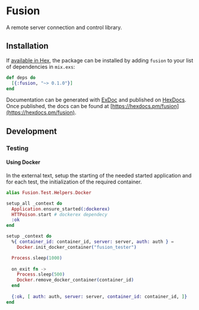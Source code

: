 # Fusion

A remote server connection and control library.

## Installation

If [available in Hex](https://hex.pm/docs/publish), the package can be installed
by adding `fusion` to your list of dependencies in `mix.exs`:

```elixir
def deps do
  [{:fusion, "~> 0.1.0"}]
end
```

Documentation can be generated with [ExDoc](https://github.com/elixir-lang/ex_doc)
and published on [HexDocs](https://hexdocs.pm). Once published, the docs can
be found at [https://hexdocs.pm/fusion](https://hexdocs.pm/fusion).

## Development

### Testing

#### Using Docker

In the external text, setup the starting of the needed started application and for each test, the initialization of the required container.

```elixir
alias Fusion.Test.Helpers.Docker

setup_all _context do
  Application.ensure_started(:dockerex)
  HTTPoison.start # dockerex dependecy
  :ok
end

setup _context do                      
  %{ container_id: container_id, server: server, auth: auth } = 
    Docker.init_docker_container("fusion_tester")

  Process.sleep(1000)                 
    
  on_exit fn ->                       
    Process.sleep(500)                
    Docker.remove_docker_container(container_id)
  end 
      
  {:ok, [ auth: auth, server: server, container_id: container_id, ]} 
end
```
